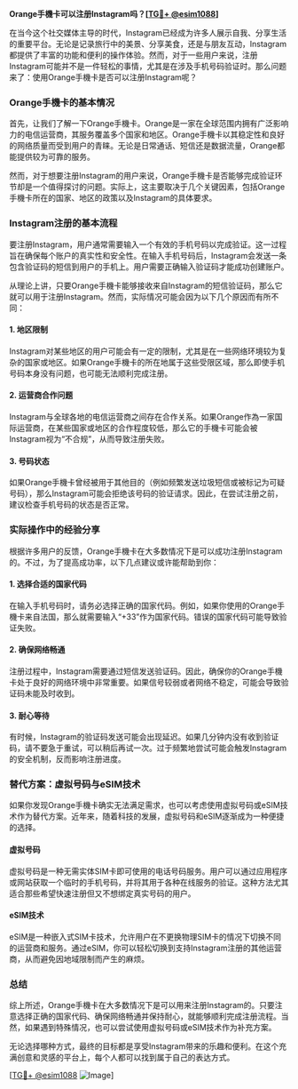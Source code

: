 **Orange手機卡可以注册Instagram吗？[[TG💪+ @esim1088](https://t.me/s/esim1088)]**

在当今这个社交媒体主导的时代，Instagram已经成为许多人展示自我、分享生活的重要平台。无论是记录旅行中的美景、分享美食，还是与朋友互动，Instagram都提供了丰富的功能和便利的操作体验。然而，对于一些用户来说，注册Instagram可能并不是一件轻松的事情，尤其是在涉及手机号码验证时。那么问题来了：使用Orange手機卡是否可以注册Instagram呢？

### Orange手機卡的基本情况

首先，让我们了解一下Orange手機卡。Orange是一家在全球范围内拥有广泛影响力的电信运营商，其服务覆盖多个国家和地区。Orange手機卡以其稳定性和良好的网络质量而受到用户的青睐。无论是日常通话、短信还是数据流量，Orange都能提供较为可靠的服务。

然而，对于想要注册Instagram的用户来说，Orange手機卡是否能够完成验证环节却是一个值得探讨的问题。实际上，这主要取决于几个关键因素，包括Orange手機卡所在的国家、地区的政策以及Instagram的具体要求。

### Instagram注册的基本流程

要注册Instagram，用户通常需要输入一个有效的手机号码以完成验证。这一过程旨在确保每个账户的真实性和安全性。在输入手机号码后，Instagram会发送一条包含验证码的短信到用户的手机上。用户需要正确输入验证码才能成功创建账户。

从理论上讲，只要Orange手機卡能够接收来自Instagram的短信验证码，那么它就可以用于注册Instagram。然而，实际情况可能会因为以下几个原因而有所不同：

#### 1. **地区限制**
   Instagram对某些地区的用户可能会有一定的限制，尤其是在一些网络环境较为复杂的国家或地区。如果Orange手機卡的所在地属于这些受限区域，那么即使手机号码本身没有问题，也可能无法顺利完成注册。

#### 2. **运营商合作问题**
   Instagram与全球各地的电信运营商之间存在合作关系。如果Orange作為一家国际运营商，在某些国家或地区的合作程度较低，那么它的手機卡可能会被Instagram视为“不合规”，从而导致注册失败。

#### 3. **号码状态**
   如果Orange手機卡曾经被用于其他目的（例如频繁发送垃圾短信或被标记为可疑号码），那么Instagram可能会拒绝该号码的验证请求。因此，在尝试注册之前，建议检查手机号码的状态是否正常。

### 实际操作中的经验分享

根据许多用户的反馈，Orange手機卡在大多数情况下是可以成功注册Instagram的。不过，为了提高成功率，以下几点建议或许能帮助到你：

#### 1. **选择合适的国家代码**
   在输入手机号码时，请务必选择正确的国家代码。例如，如果你使用的Orange手機卡来自法国，那么就需要输入“+33”作为国家代码。错误的国家代码可能导致验证失败。

#### 2. **确保网络畅通**
   注册过程中，Instagram需要通过短信发送验证码。因此，确保你的Orange手機卡处于良好的网络环境中非常重要。如果信号较弱或者网络不稳定，可能会导致验证码未能及时收到。

#### 3. **耐心等待**
   有时候，Instagram的验证码发送可能会出现延迟。如果几分钟内没有收到验证码，请不要急于重试，可以稍后再试一次。过于频繁地尝试可能会触发Instagram的安全机制，反而影响注册进度。

### 替代方案：虚拟号码与eSIM技术

如果你发现Orange手機卡确实无法满足需求，也可以考虑使用虚拟号码或eSIM技术作为替代方案。近年来，随着科技的发展，虚拟号码和eSIM逐渐成为一种便捷的选择。

#### 虚拟号码
虚拟号码是一种无需实体SIM卡即可使用的电话号码服务。用户可以通过应用程序或网站获取一个临时的手机号码，并将其用于各种在线服务的验证。这种方法尤其适合那些希望快速注册但又不想绑定真实号码的用户。

#### eSIM技术
eSIM是一种嵌入式SIM卡技术，允许用户在不更换物理SIM卡的情况下切换不同的运营商和服务。通过eSIM，你可以轻松切换到支持Instagram注册的其他运营商，从而避免因地域限制而产生的麻烦。

### 总结

综上所述，Orange手機卡在大多数情况下是可以用来注册Instagram的。只要注意选择正确的国家代码、确保网络畅通并保持耐心，就能够顺利完成注册流程。当然，如果遇到特殊情况，也可以尝试使用虚拟号码或eSIM技术作为补充方案。

无论选择哪种方式，最终的目标都是享受Instagram带来的乐趣和便利。在这个充满创意和灵感的平台上，每个人都可以找到属于自己的表达方式。

[[TG💪+ @esim1088](https://t.me/s/esim1088) ![Image](https://i.postimg.cc/4NQfJmqS/Snipaste-2025-05-13-00-14-12.png)]